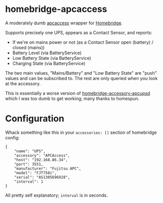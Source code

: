 # homebridge-apcaccess

A moderately dumb [apcaccess](https://github.com/mapero/apcaccess) wrapper for [Homebridge](https://github.com/nfarina/homebridge).

Supports precisely one UPS, appears as a Contact Sensor, and reports:

* If we're on mains power or not (as a Contact Sensor open (battery) / closed (mains))
* Battery Level (via BatteryService)
* Low Battery State (via BatteryService)
* Charging State (via BatteryService)

The two main values, "Mains/Battery" and "Low Battery State" are "push" values and can be subscribed to. The rest are only queried when you look at the accessory.

This is essentially a worse version of [homebridge-accessory-apcupsd](https://github.com/homespun/homebridge-accessory-apcupsd) which I was too dumb to get working; many thanks to homespun.

# Configuration

Whack something like this in your `accessories: []` section of homebridge config:

```
{
    "name": "UPS",
    "accessory": "APCAccess",
    "host": "192.168.86.34",
    "port": 3551,
    "manufacturer": "Fujitsu APC",
    "model": "FJT750i",
    "serial": "AS1305696928",
    "interval": 1
}
```

All pretty self explanatory; `interval` is in seconds.
